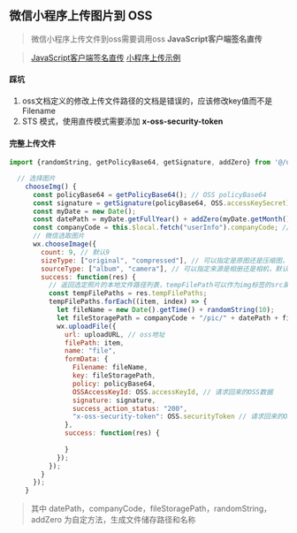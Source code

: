 ## 微信小程序上传图片到 OSS

> 微信小程序上传文件到oss需要调用oss __JavaScript客户端签名直传__

> [JavaScript客户端签名直传](https://helpcdn.aliyun.com/document_detail/31925.html?spm=a2c4g.11186623.6.1123.42e2e1ebFPyqG2) [小程序上传示例](https://help.aliyun.com/document_detail/92883.html?spm=a2c4g.11186623.6.1136.530918c9BdI1dP)

#### 踩坑
1. oss文档定义的修改上传文件路径的文档是错误的，应该修改key值而不是Filename
2. STS 模式，使用直传模式需要添加 __x-oss-security-token__

#### 完整上传文件

```js
import {randomString, getPolicyBase64, getSignature, addZero} from '@/utils/upload/OSSConfig'

  // 选择图片
    chooseImg() {
      const policyBase64 = getPolicyBase64(); // OSS policyBase64
      const signature = getSignature(policyBase64, OSS.accessKeySecret); //获取签名 OSS.accessKeySecret是通过接口请求回来的
      const myDate = new Date();
      const datePath = myDate.getFullYear() + addZero(myDate.getMonth() + 1) + "/"; // 文件储存路径
      const companyCode = this.$local.fetch("userInfo").companyCode; // 文件储存路径
      // 微信选取图片
      wx.chooseImage({
        count: 9, // 默认9
        sizeType: ["original", "compressed"], // 可以指定是原图还是压缩图，默认二者都有
        sourceType: ["album", "camera"], // 可以指定来源是相册还是相机，默认二者都有
        success: function(res) {
          // 返回选定照片的本地文件路径列表，tempFilePath可以作为img标签的src属性显示图片
          const tempFilePaths = res.tempFilePaths;
          tempFilePaths.forEach((item, index) => {
            let fileName = new Date().getTime() + randomString(10);
            let fileStoragePath = companyCode + "/pic/" + datePath + fileName; // 文件存储路径
            wx.uploadFile({
              url: uploadURL, // oss地址
              filePath: item,
              name: "file",
              formData: {
                Filename: fileName,
                key: fileStoragePath,
                policy: policyBase64,
                OSSAccessKeyId: OSS.accessKeyId, // 请求回来的OSS数据
                signature: signature,
                success_action_status: "200",
                "x-oss-security-token": OSS.securityToken // 请求回来的OSS数据
              },
              success: function(res) {
                
              }
            });
          });
        }
      });
    }
```
> 其中 datePath，companyCode，fileStoragePath，randomString，addZero 为自定方法，生成文件储存路径和名称